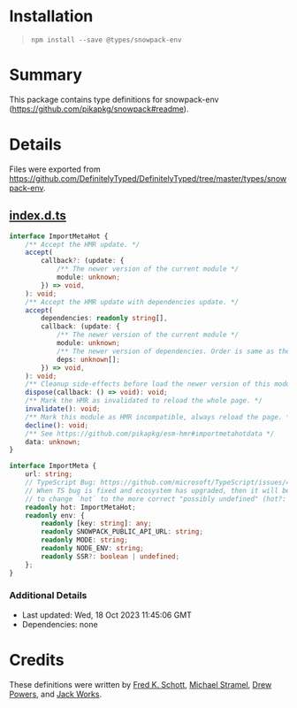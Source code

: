 # Installation
> `npm install --save @types/snowpack-env`

# Summary
This package contains type definitions for snowpack-env (https://github.com/pikapkg/snowpack#readme).

# Details
Files were exported from https://github.com/DefinitelyTyped/DefinitelyTyped/tree/master/types/snowpack-env.
## [index.d.ts](https://github.com/DefinitelyTyped/DefinitelyTyped/tree/master/types/snowpack-env/index.d.ts)
````ts
interface ImportMetaHot {
    /** Accept the HMR update. */
    accept(
        callback?: (update: {
            /** The newer version of the current module */
            module: unknown;
        }) => void,
    ): void;
    /** Accept the HMR update with dependencies update. */
    accept(
        dependencies: readonly string[],
        callback: (update: {
            /** The newer version of the current module */
            module: unknown;
            /** The newer version of dependencies. Order is same as the first argument. */
            deps: unknown[];
        }) => void,
    ): void;
    /** Cleanup side-effects before load the newer version of this module. */
    dispose(callback: () => void): void;
    /** Mark the HMR as invalidated to reload the whole page. */
    invalidate(): void;
    /** Mark this module as HMR incompatible, always reload the page. */
    decline(): void;
    /** See https://github.com/pikapkg/esm-hmr#importmetahotdata */
    data: unknown;
}

interface ImportMeta {
    url: string;
    // TypeScript Bug: https://github.com/microsoft/TypeScript/issues/41468
    // When TS bug is fixed and ecosystem has upgraded, then it will be safe
    // to change `hot` to the more correct "possibly undefined" (hot?: ...).
    readonly hot: ImportMetaHot;
    readonly env: {
        readonly [key: string]: any;
        readonly SNOWPACK_PUBLIC_API_URL: string;
        readonly MODE: string;
        readonly NODE_ENV: string;
        readonly SSR?: boolean | undefined;
    };
}

````

### Additional Details
 * Last updated: Wed, 18 Oct 2023 11:45:06 GMT
 * Dependencies: none

# Credits
These definitions were written by [Fred K. Schott](https://github.com/FredKSchott), [Michael Stramel](https://github.com/stramel), [Drew Powers](https://github.com/drwpow), and [Jack Works](https://github.com/Jack-Works).
